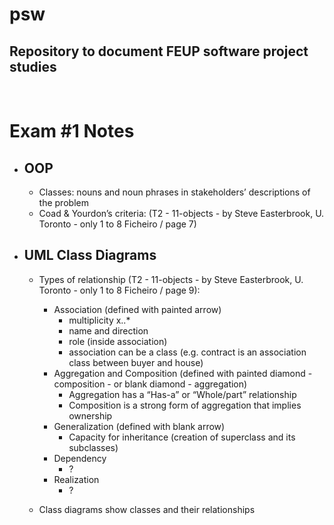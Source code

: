 # psw
## Repository to document FEUP software project studies
&nbsp;
# Exam #1 Notes

- ## OOP
	- Classes: nouns and noun phrases in stakeholders’ descriptions of the problem
	- Coad & Yourdon’s criteria: (T2 - 11-objects - by Steve Easterbrook, U. Toronto - only 1 to 8 Ficheiro / page 7)
- ## UML Class Diagrams
	- Types of relationship (T2 - 11-objects - by Steve Easterbrook, U. Toronto - only 1 to 8 Ficheiro / page 9):
		- Association (defined with painted arrow)
			- multiplicity x..*
			- name and direction
			- role (inside association)
			- association can be a class (e.g. contract is an association class between buyer and house)
		- Aggregation and Composition (defined with painted diamond - composition - or blank diamond - aggregation)
			- Aggregation has a “Has-a” or “Whole/part” relationship
            - Composition is a strong form of aggregation that implies ownership 
		- Generalization (defined with blank arrow)
            - Capacity for inheritance (creation of superclass and its subclasses)
		- Dependency
            - ?
		- Realization
            - ?
		
	- Class diagrams show classes and their relationships